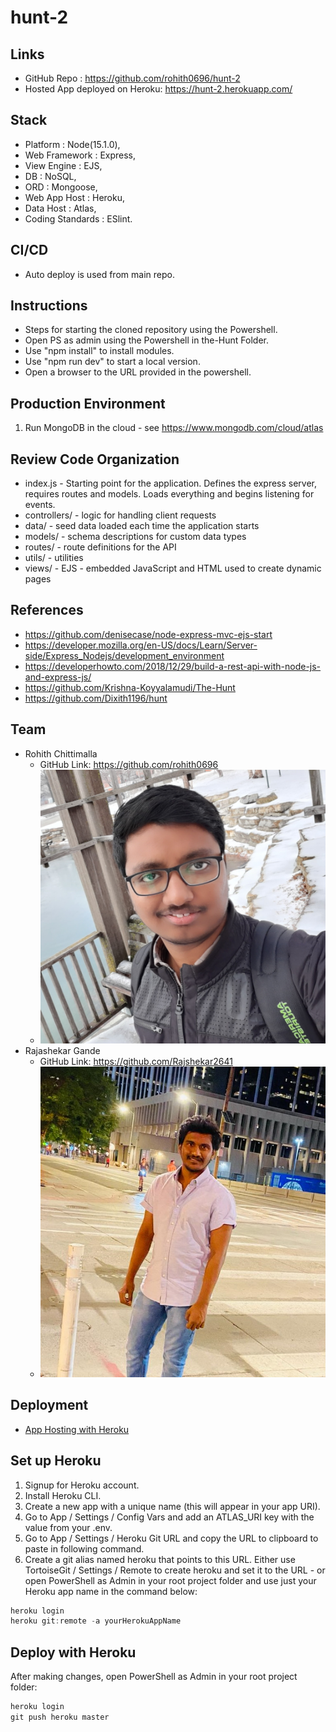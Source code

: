 # hunt-2

## Links
- GitHub Repo : https://github.com/rohith0696/hunt-2
- Hosted App deployed on Heroku: https://hunt-2.herokuapp.com/

## Stack
- Platform : Node(15.1.0),
- Web Framework : Express,
- View Engine : EJS,
- DB : NoSQL,
- ORD : Mongoose,
- Web App Host : Heroku,
- Data Host : Atlas,
- Coding Standards : ESlint.

## CI/CD
- Auto deploy is used from main repo.

## Instructions
* Steps for starting the cloned repository using the Powershell.
 * Open PS as admin using the Powershell in the-Hunt Folder.
 * Use "npm install" to install modules.
 * Use "npm run dev" to start a local version.
 * Open a browser to the URL provided in the powershell.
 
 ## Production Environment

1. Run MongoDB in the cloud - see <https://www.mongodb.com/cloud/atlas>

## Review Code Organization

- index.js - Starting point for the application. Defines the express server, requires routes and models. Loads everything and begins listening for events.
- controllers/ - logic for handling client requests
- data/ - seed data loaded each time the application starts
- models/ - schema descriptions for custom data types
- routes/ - route definitions for the API
- utils/ - utilities
- views/ - EJS - embedded JavaScript and HTML used to create dynamic pages

## References
- https://github.com/denisecase/node-express-mvc-ejs-start
- https://developer.mozilla.org/en-US/docs/Learn/Server-side/Express_Nodejs/development_environment
- https://developerhowto.com/2018/12/29/build-a-rest-api-with-node-js-and-express-js/
- https://github.com/Krishna-Koyyalamudi/The-Hunt
- https://github.com/Dixith1196/hunt

## Team
- Rohith Chittimalla
    - GitHub Link: https://github.com/rohith0696
    - ![rohith](https://github.com/rohith0696/hunt-2/blob/main/images/rohith.jpg)
- Rajashekar Gande
    - GitHub Link: https://github.com/Rajshekar2641
    - ![rajashekar](https://github.com/rohith0696/hunt-2/blob/main/images/rajashekar.jpeg)

## Deployment

- [App Hosting with Heroku](https://www.heroku.com/)

## Set up Heroku

1. Signup for Heroku account.
1. Install Heroku CLI.
1. Create a new app with a unique name (this will appear in your app URI).
1. Go to App / Settings / Config Vars and add an ATLAS_URI key with the value from your .env.
1. Go to App / Settings / Heroku Git URL and copy the URL to clipboard to paste in following command.
1. Create a git alias named heroku that points to this URL. Either use TortoiseGit / Settings / Remote to create heroku and set it to the URL - or open PowerShell as Admin in your root project folder and use just your Heroku app name in the command below:

```PowerShell
heroku login
heroku git:remote -a yourHerokuAppName
```

## Deploy with Heroku

After making changes, open PowerShell as Admin in your root project folder:

```PowerShell
heroku login
git push heroku master
```




